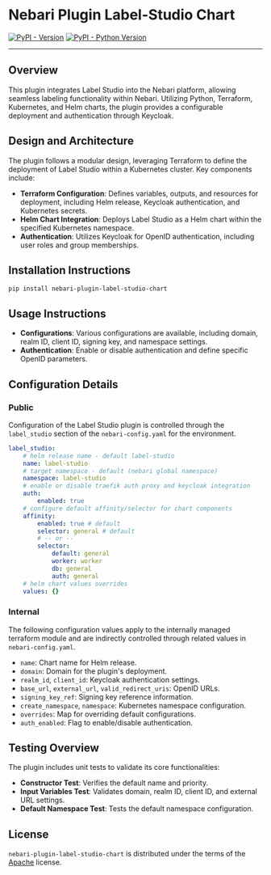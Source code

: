 
# Nebari Plugin Label-Studio Chart

[![PyPI - Version](https://img.shields.io/pypi/v/nebari-plugin-label-studio-chart.svg)](https://pypi.org/project/nebari-plugin-label-studio-chart)
[![PyPI - Python Version](https://img.shields.io/pypi/pyversions/nebari-plugin-label-studio-chart.svg)](https://pypi.org/project/nebari-plugin-label-studio-chart)

-----

## Overview
This plugin integrates Label Studio into the Nebari platform, allowing seamless labeling functionality within Nebari. Utilizing Python, Terraform, Kubernetes, and Helm charts, the plugin provides a configurable deployment and authentication through Keycloak.

## Design and Architecture
The plugin follows a modular design, leveraging Terraform to define the deployment of Label Studio within a Kubernetes cluster. Key components include:
- **Terraform Configuration**: Defines variables, outputs, and resources for deployment, including Helm release, Keycloak authentication, and Kubernetes secrets.
- **Helm Chart Integration**: Deploys Label Studio as a Helm chart within the specified Kubernetes namespace.
- **Authentication**: Utilizes Keycloak for OpenID authentication, including user roles and group memberships.

## Installation Instructions


```console
pip install nebari-plugin-label-studio-chart
```


## Usage Instructions
- **Configurations**: Various configurations are available, including domain, realm ID, client ID, signing key, and namespace settings.
- **Authentication**: Enable or disable authentication and define specific OpenID parameters.

## Configuration Details

### Public
Configuration of the Label Studio plugin is controlled through the `label_studio` section of the `nebari-config.yaml` for the environment.

``` yaml
label_studio:
    # helm release name - default label-studio
    name: label-studio
    # target namespace - default (nebari global namespace)
    namespace: label-studio
    # enable or disable traefik auth proxy and keycloak integration
    auth:
        enabled: true
    # configure default affinity/selector for chart components
    affinity:
        enabled: true # default
        selector: general # default
        # -- or --
        selector:
            default: general
            worker: worker
            db: general
            auth: general
    # helm chart values overrides
    values: {}
```

### Internal
The following configuration values apply to the internally managed terraform module and are indirectly controlled through related values in `nebari-config.yaml`.

- `name`: Chart name for Helm release.
- `domain`: Domain for the plugin's deployment.
- `realm_id`, `client_id`: Keycloak authentication settings.
- `base_url`, `external_url`, `valid_redirect_uris`: OpenID URLs.
- `signing_key_ref`: Signing key reference information.
- `create_namespace`, `namespace`: Kubernetes namespace configuration.
- `overrides`: Map for overriding default configurations.
- `auth_enabled`: Flag to enable/disable authentication.

## Testing Overview

The plugin includes unit tests to validate its core functionalities:

- **Constructor Test**: Verifies the default name and priority.
- **Input Variables Test**: Validates domain, realm ID, client ID, and external URL settings.
- **Default Namespace Test**: Tests the default namespace configuration.

## License

`nebari-plugin-label-studio-chart` is distributed under the terms of the [Apache](./LICENSE.md) license.